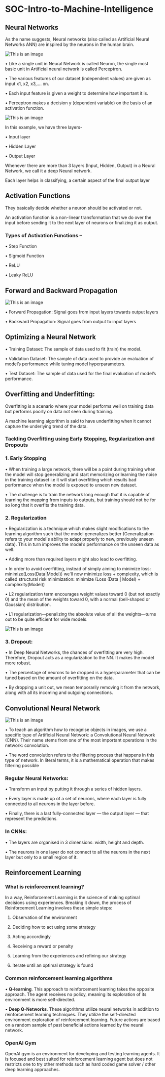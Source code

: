 # SOC-Intro-to-Machine-Intelligence

## Neural Networks

As the name suggests, Neural networks (also called as Artificial Neural Networks ANN) are inspired by the neurons in the human brain.

![This is an image](Images/1.png)

•  Like a single unit in Neural Network is called Neuron, the single most basic unit in Artificial neural network is called Perceptron.

•  The various features of our dataset (independent values) are given as input x1, x2, x3,.... xn.

•  Each input feature is given a weight to determine how important it is.

•  Perceptron makes a decision y (dependent variable) on the basis of an activation function.

![This is an image](Images/2.png)

In this example, we have three layers-

•	Input layer

•	Hidden Layer

•	Output Layer

Whenever there are more than 3 layers (Input, Hidden, Output) in a Neural Network, we call it a deep Neural network.

Each layer helps in classifying, a certain aspect of the final output layer

## Activation Functions

They basically decide whether a neuron should be activated or not.

An activation function is a non-linear transformation that we do over the input before sending it to the next layer of neurons or finalizing it as output.

### Types of Activation Functions –

 • Step Function

 • Sigmoid Function

 • ReLU

 • Leaky ReLU

## Forward and Backward Propagation

![This is an image](Images/3.png)

•	Forward Propagation: Signal goes from input layers towards output layers

•	Backward Propagation: Signal goes from output to input layers

## Optimizing a Neural Network

•  Training Dataset: The sample of data used to fit (train) the model.

•  Validation Dataset: The sample of data used to provide an evaluation of model’s performance while tuning model hyperparameters.

•  Test Dataset: The sample of data used for the final evaluation of model’s performance.

## Overfitting and Underfitting:

Overfitting is a scenario where your model performs well on training data but performs poorly on data not seen during training.

A machine learning algorithm is said to have underfitting when it cannot capture the underlying trend of the data.

### Tackling Overfitting using Early Stopping, Regularization and Dropouts

### 1. Early Stopping

 • When training a large network, there will be a point during training when the model will stop generalizing and start memorizing or learning the noise in the training dataset i.e it will start overfitting which results bad performance when the model is exposed to unseen new dataset.

 • The challenge is to train the network long enough that it is capable of learning the mapping from inputs to outputs, but training should not be for so long that it overfits the training data.

### 2. Regularization

  •	Regularization is a technique which makes slight modifications to the learning algorithm such that the model generalizes better (Generalization refers to your model's ability to adapt properly to new, previously unseen data). This in turn improves the model’s performance on the unseen data as well.

  • Adding more than required layers might also lead to overfitting.

  •	In order to avoid overfitting, instead of simply aiming to minimize loss:
                           minimize(Loss(Data|Model))
    we'll now minimize loss + complexity, which is called structural risk minimization:
                minimize (Loss (Data | Model) + complexity(Model))

  •	L2 regularization term encourages weight values toward 0 (but not exactly 0) and the mean of the weights toward 0, with a normal (bell-shaped or Gaussian) distribution.

  •	L1 regularization—penalizing the absolute value of all the weights—turns out to be quite efficient for wide models.

![This is an image](Images/4.png)

### 3. Dropout:

  •  In Deep Neural Networks, the chances of overfitting are very high. Therefore, Dropout acts as a regularization to the NN. It makes the model more robust.

  •  The percentage of neurons to be dropped is a hyperparameter that can be tuned based on the amount of overfitting on the data.

  •  By dropping a unit out, we mean temporarily removing it from the network, along with all its incoming and outgoing connections.

## Convolutional Neural Network

![This is an image](Images/4.png)

•	To teach an algorithm how to recognise objects in images, we use a specific type of Artificial Neural Network: a Convolutional Neural Network (CNN). Their name stems from one of the most important operations in the network: convolution.

•	The word convolution refers to the filtering process that happens in this type of network. In literal terms, it is a mathematical operation that makes filtering possible

### Regular Neural Networks:

•	Transform an input by putting it through a series of hidden layers.

•	Every layer is made up of a set of neurons, where each layer is fully connected to all neurons in the layer before.

•	Finally, there is a last fully-connected layer — the output layer — that represent the predictions.

### In CNNs:

•	The layers are organised in 3 dimensions: width, height and depth.

•	The neurons in one layer do not connect to all the neurons in the next layer but only to a small region of it.

## Reinforcement Learning

### What is reinforcement learning?

In a way, Reinforcement Learning is the science of making optimal decisions using experiences. Breaking it down, the process of Reinforcement Learning involves these simple steps:

1.	Observation of the environment

2.	Deciding how to act using some strategy

3.	Acting accordingly

4.	Receiving a reward or penalty

5.	Learning from the experiences and refining our strategy

6.	Iterate until an optimal strategy is found

### Common reinforcement learning algorithms

•	**Q-learning**. This approach to reinforcement learning takes the opposite approach. The agent receives no policy, meaning its exploration of its environment is more self-directed.

•	**Deep Q-Networks**. These algorithms utilize neural networks in addition to reinforcement learning techniques. They utilize the self-directed environment exploration of reinforcement learning. Future actions are based on a random sample of past beneficial actions learned by the neural network.

### OpenAI Gym

OpenAI gym is an environment for developing and testing learning agents. It is focused and best suited for reinforcement learning agent but does not restricts one to try other methods such as hard coded game solver / other deep learning approaches.


